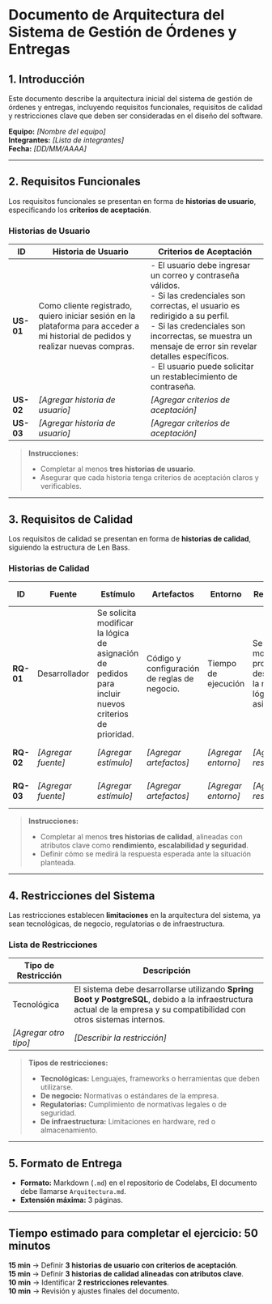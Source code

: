 

# Documento de Arquitectura del Sistema de Gestión de Órdenes y Entregas

## 1. Introducción  
Este documento describe la arquitectura inicial del sistema de gestión de órdenes y entregas, incluyendo requisitos funcionales, requisitos de calidad y restricciones clave que deben ser consideradas en el diseño del software.

**Equipo:** _[Nombre del equipo]_  
**Integrantes:** _[Lista de integrantes]_  
**Fecha:** _[DD/MM/AAAA]_  

---

## 2. Requisitos Funcionales  
Los requisitos funcionales se presentan en forma de **historias de usuario**, especificando los **criterios de aceptación**.

### **Historias de Usuario**
| **ID**    | **Historia de Usuario**                                                                                                           | **Criterios de Aceptación**                                                                                                                                                                                                                                                                                            |
| --------- | --------------------------------------------------------------------------------------------------------------------------------- | ---------------------------------------------------------------------------------------------------------------------------------------------------------------------------------------------------------------------------------------------------------------------------------------------------------------------- |
| **US-01** | Como cliente registrado, quiero iniciar sesión en la plataforma para acceder a mi historial de pedidos y realizar nuevas compras. | - El usuario debe ingresar un correo y contraseña válidos.<br>- Si las credenciales son correctas, el usuario es redirigido a su perfil.<br>- Si las credenciales son incorrectas, se muestra un mensaje de error sin revelar detalles específicos.<br>- El usuario puede solicitar un restablecimiento de contraseña. |
| **US-02** | _[Agregar historia de usuario]_                                                                                                   | _[Agregar criterios de aceptación]_                                                                                                                                                                                                                                                                                    |
| **US-03** | _[Agregar historia de usuario]_                                                                                                   | _[Agregar criterios de aceptación]_                                                                                                                                                                                                                                                                                    |

>  **Instrucciones:**  
> - Completar al menos **tres historias de usuario**.  
> - Asegurar que cada historia tenga criterios de aceptación claros y verificables.  

---

## 3. Requisitos de Calidad  
Los requisitos de calidad se presentan en forma de **historias de calidad**, siguiendo la estructura de Len Bass.

### **Historias de Calidad**
| **ID**   | **Fuente** | **Estímulo** | **Artefactos** | **Entorno** | **Respuesta** | **Medida de Respuesta** |
|----------|-----------|-------------|---------------|------------|-------------|-----------------|
| **RQ-01** | Desarrollador | Se solicita modificar la lógica de asignación de pedidos para incluir nuevos criterios de prioridad. | Código y configuración de reglas de negocio. | Tiempo de ejecución | Se debe modificar, probar y desplegar la nueva lógica de asignación. | El esfuerzo requerido no debe superar 2 horas de trabajo y no deben generarse más de 2 defectos nuevos. |
| **RQ-02** | _[Agregar fuente]_ | _[Agregar estímulo]_ | _[Agregar artefactos]_ | _[Agregar entorno]_ | _[Agregar respuesta]_ | _[Agregar medida de respuesta]_ |
| **RQ-03** | _[Agregar fuente]_ | _[Agregar estímulo]_ | _[Agregar artefactos]_ | _[Agregar entorno]_ | _[Agregar respuesta]_ | _[Agregar medida de respuesta]_ |

>  **Instrucciones:**  
> - Completar al menos **tres historias de calidad**, alineadas con atributos clave como **rendimiento, escalabilidad y seguridad**.  
> - Definir cómo se medirá la respuesta esperada ante la situación planteada.  

---

## 4. Restricciones del Sistema  
Las restricciones establecen **limitaciones** en la arquitectura del sistema, ya sean tecnológicas, de negocio, regulatorias o de infraestructura.

### **Lista de Restricciones**
| **Tipo de Restricción** | **Descripción** |
|------------------------|----------------|
| Tecnológica | El sistema debe desarrollarse utilizando **Spring Boot y PostgreSQL**, debido a la infraestructura actual de la empresa y su compatibilidad con otros sistemas internos. |
| _[Agregar otro tipo]_ | _[Describir la restricción]_ |

>  **Tipos de restricciones:**  
> - **Tecnológicas:** Lenguajes, frameworks o herramientas que deben utilizarse.  
> - **De negocio:** Normativas o estándares de la empresa.  
> - **Regulatorias:** Cumplimiento de normativas legales o de seguridad.  
> - **De infraestructura:** Limitaciones en hardware, red o almacenamiento.  


---

## 5. Formato de Entrega  
- **Formato:** Markdown (`.md`) en el repositorio de Codelabs, El documento debe llamarse `Arquitectura.md`.  
- **Extensión máxima:** 3 páginas.  

---

## **Tiempo estimado para completar el ejercicio: 50 minutos**  
**15 min** → Definir **3 historias de usuario con criterios de aceptación**.  
**15 min** → Definir **3 historias de calidad alineadas con atributos clave**.  
**10 min** → Identificar **2 restricciones relevantes**.  
**10 min** → Revisión y ajustes finales del documento.  
